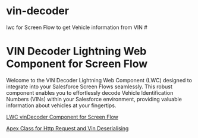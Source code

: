 # vin-decoder
lwc for Screen Flow to get Vehicle information from VIN #

# VIN Decoder Lightning Web Component for Screen Flow

Welcome to the VIN Decoder Lightning Web Component (LWC) designed to integrate into your Salesforce Screen Flows seamlessly. This robust component enables you to effortlessly decode Vehicle Identification Numbers (VINs) within your Salesforce environment, providing valuable information about vehicles at your fingertips. 

[LWC vinDecoder Component for Screen Flow](https://vscode.dev/github/Zhalyn/vin-decoder/blob/main/VINApiDecoder/force-app/main/default/lwc/vinDecoder)

[Apex Class for Http Request and Vin Deserialising](https://vscode.dev/github/Zhalyn/vin-decoder/blob/main/VINApiDecoder/force-app/main/default/classes/VinDecoderApi.cls)





